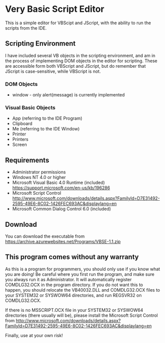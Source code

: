 # Very Basic Script Editor

This is a simple editor for VBScipt and JScript, with the ability to run the scripts from the IDE.

## Scripting Environment

I have included several VB objects in the scripting environment, and am in the process of implementing DOM objects in the editor for scripting. These are accessible form both VBScript and JScript, but do remember that JScript is case-sensitive, while VBScript is not.

### DOM Objects

 * window - only alert(message) is currently implemented

### Visual Basic Objects

 * App (referring to the IDE Program)
 * Clipboard
 * Me (referring to the IDE Window)
 * Printer
 * Printers
 * Screen

## Requirements

 * Administrator permissions
 * Windows NT 4.0 or higher
 * Microsoft Visual Basic 4.0 Runtime (included) https://support.microsoft.com/en-us/kb/196286
 * Microsoft Script Control http://www.microsoft.com/downloads/details.aspx?FamilyId=D7E31492-2595-49E6-8C02-1426FEC693AC&displaylang=en
 * Microsoft Common Dialog Control 6.0 (included)

## Download

You can download the executable from https://archive.azurewebsites.net/Programs/VBSE-1.1.zip

## This program comes without any warranty

As this is a program for programmers, you should only use if you know what you are doing! Be careful where you first run the program, and make sure you always run it as Administrator. It will automatically register COMDLG32.OCX in the program directory. If you do not want this to happen, you should relocate the VB40032.DLL and COMDLG32.OCX files to your SYSTEM32 or SYSWOW64 directories, and run REGSVR32 on COMDLG32.OCX.

If there is no MSSCRIPT.OCX file in your SYSTEM32 or SYSWOW64 directories (there usually will be), please install the Microsoft Script Control from http://www.microsoft.com/downloads/details.aspx?FamilyId=D7E31492-2595-49E6-8C02-1426FEC693AC&displaylang=en

Finally, use at your own risk!
